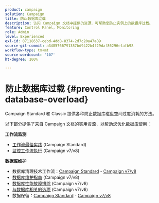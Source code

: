 ```yaml
---
product: campaign
solution: Campaign
title: 防止数据库过载
description: 访问 Campaign 文档中提供的资源，可帮助您防止实例上的数据库过载。
feature: Control Panel, Monitoring
role: Admin
level: Experienced
exl-id: 07118637-cebd-4dd8-8374-2d7c20a47a89
source-git-commit: a3485766791387bd9422b4f29daf86296efafb98
workflow-type: tm+mt
source-wordcount: '107'
ht-degree: 100%

---
```


# 防止数据库过载 {#preventing-database-overload}

Campaign Standard 和 Classic 提供各种防止数据库磁盘空间过度消耗的方法。

以下部分提供了来自 Campaign 文档的实用资源，以帮助您优化数据库使用：

**工作流监测**

* [工作流最佳实践](https://experienceleague.adobe.com/docs/campaign-standard/using/managing-processes-and-data/workflow-general-operation/best-practices-workflows.html?lang=zh-Hans) (Campaign Standard)
* [监控工作流执行](https://experienceleague.adobe.com/docs/campaign-classic/using/automating-with-workflows/monitoring-workflows/monitoring-workflow-execution.html?lang=zh-Hans) (Campaign v7/v8)

**数据库维护**

* 数据库清理技术工作流：[Campaign Standard](https://experienceleague.adobe.com/docs/campaign-standard/using/administrating/application-settings/technical-workflows.html?lang=zh-Hans#list-of-technical-workflows) - [Campaign v7/v8](https://experienceleague.adobe.com/docs/campaign-classic/using/monitoring-campaign-classic/data-processing/database-cleanup-workflow.html?lang=zh-Hans)
* [数据库维护指南](https://experienceleague.adobe.com/docs/campaign-classic/using/monitoring-campaign-classic/database-maintenance/recommendations.html?lang=zh-Hans) (Campaign v7/v8)
* [数据库性能故障排除](https://experienceleague.adobe.com/docs/campaign-classic/using/monitoring-campaign-classic/troubleshooting-toc/database-issues-toc/database-performances.html?lang=zh-Hans) (Campaign v7/v8)
* [与数据库相关的选项](https://experienceleague.adobe.com/docs/campaign-classic/using/installing-campaign-classic/appendices/configuring-campaign-options.html?lang=zh-Hans#database) (Campaign v7/v8)
* 数据保留：[Campaign Standard](https://experienceleague.adobe.com/docs/campaign-standard/using/administrating/application-settings/data-retention.html?lang=zh-Hans) - [Campaign v7/v8](https://experienceleague.adobe.com/docs/campaign-classic/using/configuring-campaign-classic/data-model/data-model-best-practices.html?lang=zh-Hans#data-retention)
